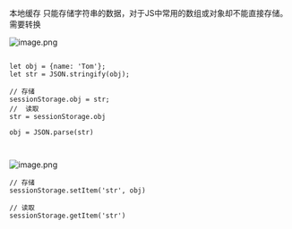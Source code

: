 本地缓存
只能存储字符串的数据，对于JS中常用的数组或对象却不能直接存储。
需要转换



![image.png](http://upload-images.jianshu.io/upload_images/2941543-6b20152bc2d14187.png?imageMogr2/auto-orient/strip%7CimageView2/2/w/1240)


```

let obj = {name: 'Tom'};
let str = JSON.stringify(obj);

// 存储
sessionStorage.obj = str;
//  读取
str = sessionStorage.obj

obj = JSON.parse(str)

  
```

![image.png](http://upload-images.jianshu.io/upload_images/2941543-e8b51709ed1fd448.png?imageMogr2/auto-orient/strip%7CimageView2/2/w/1240)

```
// 存储
sessionStorage.setItem('str', obj)

// 读取
sessionStorage.getItem('str')
```
